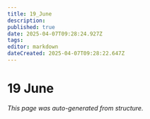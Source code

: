 ```yaml
---
title: 19_June
description: 
published: true
date: 2025-04-07T09:28:24.927Z
tags: 
editor: markdown
dateCreated: 2025-04-07T09:28:22.647Z
---
```


# 19 June

*This page was auto-generated from structure.*